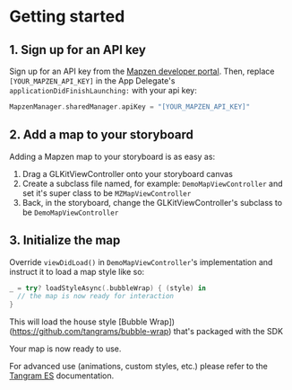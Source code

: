 # Getting started

## 1. Sign up for an API key
Sign up for an API key from the [Mapzen developer portal](https://mapzen.com/developers). Then, replace `[YOUR_MAPZEN_API_KEY]` in the App Delegate's `applicationDidFinishLaunching:` with your api key:

```swift
MapzenManager.sharedManager.apiKey = "[YOUR_MAPZEN_API_KEY]"
```

## 2. Add a map to your storyboard
Adding a Mapzen map to your storyboard is as easy as:

1. Drag a GLKitViewController onto your storyboard canvas
2. Create a subclass file named, for example: `DemoMapViewController` and set it's super class to be `MZMapViewController`
3. Back, in the storyboard, change the GLKitViewController's subclass to be `DemoMapViewController`

## 3. Initialize the map
Override `viewDidLoad()` in `DemoMapViewController`'s implementation and instruct it to load a map style like so:
```swift
_ = try? loadStyleAsync(.bubbleWrap) { (style) in
  // the map is now ready for interaction
}
```
This will load the house style [Bubble Wrap])(https://github.com/tangrams/bubble-wrap) that's packaged with the SDK


Your map is now ready to use.

For advanced use (animations, custom styles, etc.) please refer to the [Tangram ES](https://github.com/tangrams/tangram-es) documentation.
